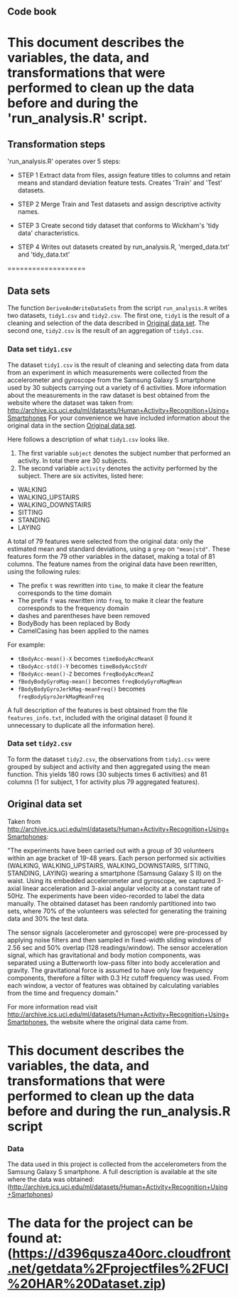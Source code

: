 ## Code book 
This document describes the variables, the data, and transformations that were performed to clean up the data before and during the 'run_analysis.R' script.
=================
## Transformation steps
'run_analysis.R' operates over 5 steps:
* STEP 1
Extract data from files, assign feature titles to columns and retain means and standard deviation feature tests. Creates 'Train' and 'Test' datasets.

* STEP 2
Merge Train and Test datasets and assign descriptive activity names.

* STEP 3
Create second tidy dataset that conforms to Wickham's 'tidy data' characteristics.

* STEP 4
Writes out datasets created by run_analysis.R, 'merged_data.txt' and 'tidy_data.txt'

===================
## Data sets
The function `DeriveAndWriteDataSets` from the script `run_analysis.R` writes two datasets, `tidy1.csv` and `tidy2.csv`. The first one, `tidy1` is the result of a cleaning and selection of the data described in [Original data set](#original-data-set). The second one, `tidy2.csv` is the result of an aggregation of `tidy1.csv`.

### Data set `tidy1.csv`

The dataset `tidy1.csv` is the result of cleaning and selecting data from data from an experiment in which measurements were collected from the accelerometer and gyroscope from the Samsung Galaxy S smartphone used by 30 subjects carrying out a variety of 6 activities.
More information about the measurements in the raw dataset is best obtained from the website where the dataset was taken from:
http://archive.ics.uci.edu/ml/datasets/Human+Activity+Recognition+Using+Smartphones 
For your convenience we have included information about the original data in the section [Original data set](#original-data-set).

Here follows a description of what `tidy1.csv` looks like.

1. The first variable `subject` denotes the subject number that performed an activity. In total there are 30 subjects.
2. The second variable `activity` denotes the activity performed by the subject. There are six activites, listed here:

* WALKING
* WALKING_UPSTAIRS
* WALKING_DOWNSTAIRS
* SITTING
* STANDING
* LAYING

A total of 79 features were selected from the original data: only the estimated mean and standard deviations, using a `grep` on `"mean|std"`. These features form the 79 other variables in the dataset, making a total of 81 columns.
The feature names from the original data have been rewritten, using the following rules:

* The prefix `t` was rewritten into `time`, to make it clear the feature corresponds to the time domain
* The prefix `f` was rewritten into `freq`, to make it clear the feature corresponds to the frequency domain
* dashes and parentheses have been removed
* BodyBody has been replaced by Body
* CamelCasing has been applied to the names

For example:

* `tBodyAcc-mean()-X` becomes `timeBodyAccMeanX` 
* `tBodyAcc-std()-Y` becomes `timeBodyAccStdY`
* `fBodyAcc-mean()-Z` becomes `freqBodyAccMeanZ`
* `fBodyBodyGyroMag-mean()` becomes `freqBodyGyroMagMean`
* `fBodyBodyGyroJerkMag-meanFreq()` becomes `freqBodyGyroJerkMagMeanFreq`

A full description of the features is best obtained from the file `features_info.txt`, included with the original dataset (I found it unnecessary to duplicate all the information here).

### Data set `tidy2.csv`
To form the dataset `tidy2.csv`, the observations from `tidy1.csv` were grouped by subject and activity and then aggregated using the mean function. This yields 180 rows (30 subjects times 6 activities) and 81 columns (1 for subject, 1 for activity plus 79 aggregated features).  

## Original data set
Taken from http://archive.ics.uci.edu/ml/datasets/Human+Activity+Recognition+Using+Smartphones:

"The experiments have been carried out with a group of 30 volunteers within an age bracket of 19-48 years. Each person performed six activities (WALKING, WALKING_UPSTAIRS, WALKING_DOWNSTAIRS, SITTING, STANDING, LAYING) wearing a smartphone (Samsung Galaxy S II) on the waist. Using its embedded accelerometer and gyroscope, we captured 3-axial linear acceleration and 3-axial angular velocity at a constant rate of 50Hz. The experiments have been video-recorded to label the data manually. The obtained dataset has been randomly partitioned into two sets, where 70% of the volunteers was selected for generating the training data and 30% the test data. 

The sensor signals (accelerometer and gyroscope) were pre-processed by applying noise filters and then sampled in fixed-width sliding windows of 2.56 sec and 50% overlap (128 readings/window). The sensor acceleration signal, which has gravitational and body motion components, was separated using a Butterworth low-pass filter into body acceleration and gravity. The gravitational force is assumed to have only low frequency components, therefore a filter with 0.3 Hz cutoff frequency was used. From each window, a vector of features was obtained by calculating variables from the time and frequency domain."

For more information read visit http://archive.ics.uci.edu/ml/datasets/Human+Activity+Recognition+Using+Smartphones, the website where the original data came from. 

This document describes the variables, the data, and transformations that were performed to clean up the data before and during the run_analysis.R script
=================
### Data
The data used in this project is collected from the accelerometers from the Samsung Galaxy S smartphone. A full description is available at the site where the data was obtained:       (http://archive.ics.uci.edu/ml/datasets/Human+Activity+Recognition+Using+Smartphones)

The data for the project can be found at: 
(https://d396qusza40orc.cloudfront.net/getdata%2Fprojectfiles%2FUCI%20HAR%20Dataset.zip)
==================


